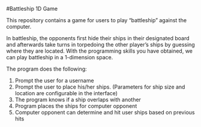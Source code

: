 #Battleship 1D Game

This repository contains a game for users to play “battleship” against the computer. 

In battleship, the opponents first hide their ships in their designated board and afterwards take turns in 
torpedoing the other player’s ships by guessing where they are located. With the programming skills you 
have obtained, we can play battleship in a 1-dimension space.

The program does the following:
1. Prompt the user for a username
2. Prompt the user to place his/her ships. (Parameters for ship size and location are configurable in the interface)
3. The program knows if a ship overlaps with another
4. Program places the ships for computer opponent
5. Computer opponent can determine and hit user ships based on previous hits
